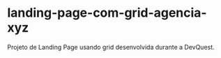 # landing-page-com-grid-agencia-xyz
Projeto de Landing Page usando grid desenvolvida durante a DevQuest.
